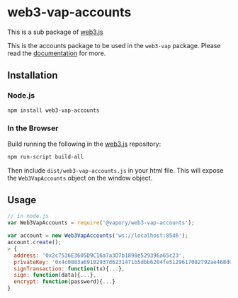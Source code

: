# web3-vap-accounts

This is a sub package of [web3.js][repo]

This is the accounts package to be used in the `web3-vap` package.
Please read the [documentation][docs] for more.

## Installation

### Node.js

```bash
npm install web3-vap-accounts
```

### In the Browser

Build running the following in the [web3.js][repo] repository:

```bash
npm run-script build-all
```

Then include `dist/web3-vap-accounts.js` in your html file.
This will expose the `Web3VapAccounts` object on the window object.


## Usage

```js
// in node.js
var Web3VapAccounts = require('@vapory/web3-vap-accounts');

var account = new Web3VapAccounts('ws://localhost:8546');
account.create();
> {
  address: '0x2c7536E3605D9C16a7a3D7b1898e529396a65c23',
  privateKey: '0x4c0883a69102937d6231471b5dbb6204fe5129617082792ae468d01a3f362318',
  signTransaction: function(tx){...},
  sign: function(data){...},
  encrypt: function(password){...}
}
```


[docs]: http://web3js.readthedocs.io/en/1.0/
[repo]: https://github.com/vaporyco/web3.js


